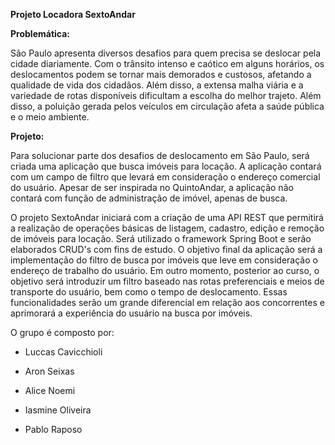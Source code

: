 **Projeto Locadora SextoAndar**

**Problemática:**

São Paulo apresenta diversos desafios para quem precisa se deslocar pela cidade diariamente. Com o trânsito intenso e caótico em alguns horários, os deslocamentos podem se tornar mais demorados e custosos, afetando a qualidade de vida dos cidadãos. Além disso, a extensa malha viária e a variedade de rotas disponíveis dificultam a escolha do melhor trajeto. Além disso, a poluição gerada pelos veículos em circulação afeta a saúde pública e o meio ambiente.

**Projeto:**

Para solucionar parte dos desafios de deslocamento em São Paulo, será criada uma aplicação que busca imóveis para locação. A aplicação contará com um campo de filtro que levará em consideração o endereço comercial do usuário. Apesar de ser inspirada no QuintoAndar, a aplicação não contará com função de administração de imóvel, apenas de busca.

O projeto SextoAndar iniciará com a criação de uma API REST que permitirá a realização de operações básicas de listagem, cadastro, edição e remoção de imóveis para locação. Será utilizado o framework Spring Boot e serão elaborados CRUD's com fins de estudo. O objetivo final da aplicação será a implementação do filtro de busca por imóveis que leve em consideração o endereço de trabalho do usuário. Em outro momento, posterior ao curso, o objetivo será introduzir um filtro baseado nas rotas preferenciais e meios de transporte do usuário, bem como o tempo de deslocamento. Essas funcionalidades serão um grande diferencial em relação aos concorrentes e aprimorará a experiência do usuário na busca por imóveis. 


O grupo é composto por:

- Luccas Cavicchioli

- Aron Seixas

- Alice Noemi

- Iasmine Oliveira

- Pablo Raposo
